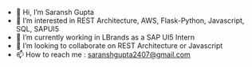 - 👋 Hi, I’m Saransh Gupta
- 👀 I’m interested in REST Architecture, AWS, Flask-Python, Javascript, SQL, SAPUI5
- 🌱 I’m currently working in LBrands as a SAP UI5 Intern
- 💞️ I’m looking to collaborate on REST Architecture or Javascript
- 📫 How to reach me : saranshgupta2407@gmail.com

<!---
saransh267/saransh267 is a ✨ special ✨ repository because its `README.md` (this file) appears on your GitHub profile.
You can click the Preview link to take a look at your changes.
--->
